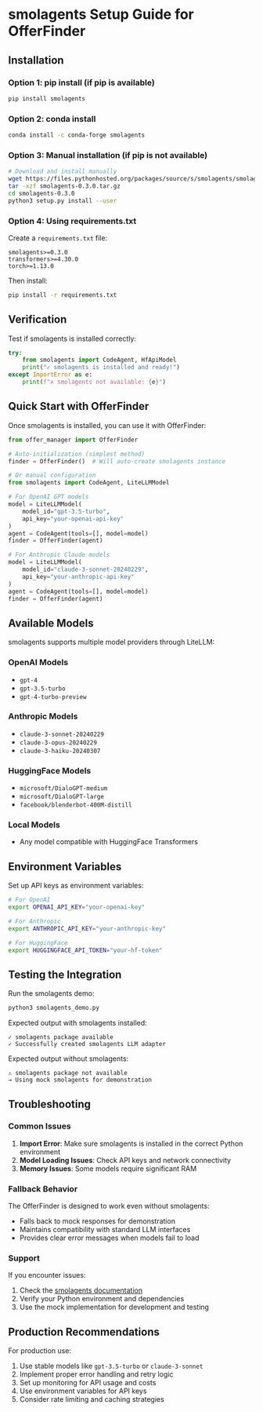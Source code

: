 # smolagents Setup Guide for OfferFinder

## Installation

### Option 1: pip install (if pip is available)
```bash
pip install smolagents
```

### Option 2: conda install
```bash
conda install -c conda-forge smolagents
```

### Option 3: Manual installation (if pip is not available)
```bash
# Download and install manually
wget https://files.pythonhosted.org/packages/source/s/smolagents/smolagents-0.3.0.tar.gz
tar -xzf smolagents-0.3.0.tar.gz
cd smolagents-0.3.0
python3 setup.py install --user
```

### Option 4: Using requirements.txt
Create a `requirements.txt` file:
```
smolagents>=0.3.0
transformers>=4.30.0
torch>=1.13.0
```

Then install:
```bash
pip install -r requirements.txt
```

## Verification

Test if smolagents is installed correctly:

```python
try:
    from smolagents import CodeAgent, HfApiModel
    print("✓ smolagents is installed and ready!")
except ImportError as e:
    print(f"✗ smolagents not available: {e}")
```

## Quick Start with OfferFinder

Once smolagents is installed, you can use it with OfferFinder:

```python
from offer_manager import OfferFinder

# Auto-initialization (simplest method)
finder = OfferFinder()  # Will auto-create smolagents instance

# Or manual configuration
from smolagents import CodeAgent, LiteLLMModel

# For OpenAI GPT models
model = LiteLLMModel(
    model_id="gpt-3.5-turbo",
    api_key="your-openai-api-key"
)
agent = CodeAgent(tools=[], model=model)
finder = OfferFinder(agent)

# For Anthropic Claude models
model = LiteLLMModel(
    model_id="claude-3-sonnet-20240229",
    api_key="your-anthropic-api-key"
)
agent = CodeAgent(tools=[], model=model)
finder = OfferFinder(agent)
```

## Available Models

smolagents supports multiple model providers through LiteLLM:

### OpenAI Models
- `gpt-4`
- `gpt-3.5-turbo`
- `gpt-4-turbo-preview`

### Anthropic Models
- `claude-3-sonnet-20240229`
- `claude-3-opus-20240229`
- `claude-3-haiku-20240307`

### HuggingFace Models
- `microsoft/DialoGPT-medium`
- `microsoft/DialoGPT-large`
- `facebook/blenderbot-400M-distill`

### Local Models
- Any model compatible with HuggingFace Transformers

## Environment Variables

Set up API keys as environment variables:

```bash
# For OpenAI
export OPENAI_API_KEY="your-openai-key"

# For Anthropic
export ANTHROPIC_API_KEY="your-anthropic-key"

# For HuggingFace
export HUGGINGFACE_API_TOKEN="your-hf-token"
```

## Testing the Integration

Run the smolagents demo:

```bash
python3 smolagents_demo.py
```

Expected output with smolagents installed:
```
✓ smolagents package available
✓ Successfully created smolagents LLM adapter
```

Expected output without smolagents:
```
⚠ smolagents package not available
→ Using mock smolagents for demonstration
```

## Troubleshooting

### Common Issues

1. **Import Error**: Make sure smolagents is installed in the correct Python environment
2. **Model Loading Issues**: Check API keys and network connectivity
3. **Memory Issues**: Some models require significant RAM

### Fallback Behavior

The OfferFinder is designed to work even without smolagents:
- Falls back to mock responses for demonstration
- Maintains compatibility with standard LLM interfaces
- Provides clear error messages when models fail to load

### Support

If you encounter issues:
1. Check the [smolagents documentation](https://github.com/huggingface/smolagents)
2. Verify your Python environment and dependencies
3. Use the mock implementation for development and testing

## Production Recommendations

For production use:
1. Use stable models like `gpt-3.5-turbo` or `claude-3-sonnet`
2. Implement proper error handling and retry logic
3. Set up monitoring for API usage and costs
4. Use environment variables for API keys
5. Consider rate limiting and caching strategies